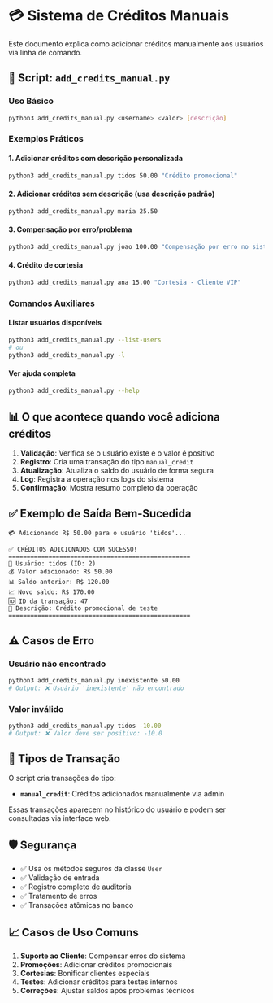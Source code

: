 # 💳 Sistema de Créditos Manuais

Este documento explica como adicionar créditos manualmente aos usuários via linha de comando.

## 🚀 Script: `add_credits_manual.py`

### Uso Básico
```bash
python3 add_credits_manual.py <username> <valor> [descrição]
```

### Exemplos Práticos

#### 1. Adicionar créditos com descrição personalizada
```bash
python3 add_credits_manual.py tidos 50.00 "Crédito promocional"
```

#### 2. Adicionar créditos sem descrição (usa descrição padrão)
```bash
python3 add_credits_manual.py maria 25.50
```

#### 3. Compensação por erro/problema
```bash
python3 add_credits_manual.py joao 100.00 "Compensação por erro no sistema"
```

#### 4. Crédito de cortesia
```bash
python3 add_credits_manual.py ana 15.00 "Cortesia - Cliente VIP"
```

### Comandos Auxiliares

#### Listar usuários disponíveis
```bash
python3 add_credits_manual.py --list-users
# ou
python3 add_credits_manual.py -l
```

#### Ver ajuda completa
```bash
python3 add_credits_manual.py --help
```

## 📊 O que acontece quando você adiciona créditos

1. **Validação**: Verifica se o usuário existe e o valor é positivo
2. **Registro**: Cria uma transação do tipo `manual_credit`
3. **Atualização**: Atualiza o saldo do usuário de forma segura
4. **Log**: Registra a operação nos logs do sistema
5. **Confirmação**: Mostra resumo completo da operação

## ✅ Exemplo de Saída Bem-Sucedida

```
💳 Adicionando R$ 50.00 para o usuário 'tidos'...

✅ CRÉDITOS ADICIONADOS COM SUCESSO!
==================================================
👤 Usuário: tidos (ID: 2)
💰 Valor adicionado: R$ 50.00
📊 Saldo anterior: R$ 120.00
📈 Novo saldo: R$ 170.00
🆔 ID da transação: 47
📝 Descrição: Crédito promocional de teste
==================================================
```

## ⚠️ Casos de Erro

### Usuário não encontrado
```bash
python3 add_credits_manual.py inexistente 50.00
# Output: ❌ Usuário 'inexistente' não encontrado
```

### Valor inválido
```bash
python3 add_credits_manual.py tidos -10.00
# Output: ❌ Valor deve ser positivo: -10.0
```

## 🔄 Tipos de Transação

O script cria transações do tipo:
- **`manual_credit`**: Créditos adicionados manualmente via admin

Essas transações aparecem no histórico do usuário e podem ser consultadas via interface web.

## 🛡️ Segurança

- ✅ Usa os métodos seguros da classe `User`
- ✅ Validação de entrada
- ✅ Registro completo de auditoria
- ✅ Tratamento de erros
- ✅ Transações atômicas no banco

## 📈 Casos de Uso Comuns

1. **Suporte ao Cliente**: Compensar erros do sistema
2. **Promoções**: Adicionar créditos promocionais
3. **Cortesias**: Bonificar clientes especiais
4. **Testes**: Adicionar créditos para testes internos
5. **Correções**: Ajustar saldos após problemas técnicos 